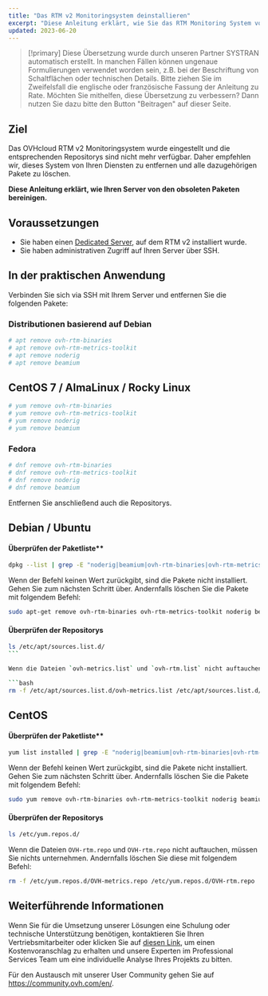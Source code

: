 ```yaml
---
title: "Das RTM v2 Monitoringsystem deinstallieren"
excerpt: "Diese Anleitung erklärt, wie Sie das RTM Monitoring System von Ihren Diensten deinstallieren"
updated: 2023-06-20
---
```


> [!primary]
> Diese Übersetzung wurde durch unseren Partner SYSTRAN automatisch erstellt. In manchen Fällen können ungenaue Formulierungen verwendet worden sein, z.B. bei der Beschriftung von Schaltflächen oder technischen Details. Bitte ziehen Sie im Zweifelsfall die englische oder französische Fassung der Anleitung zu Rate. Möchten Sie mithelfen, diese Übersetzung zu verbessern? Dann nutzen Sie dazu bitte den Button "Beitragen" auf dieser Seite.
>

## Ziel

Das OVHcloud RTM v2 Monitoringsystem wurde eingestellt und die entsprechenden Repositorys sind nicht mehr verfügbar. Daher empfehlen wir, dieses System von Ihren Diensten zu entfernen und alle dazugehörigen Pakete zu löschen.

**Diese Anleitung erklärt, wie Ihren Server von den obsoleten Paketen bereinigen.**

## Voraussetzungen

- Sie haben einen [Dedicated Server](https://www.ovhcloud.com/de/bare-metal/), auf dem RTM v2 installiert wurde.
- Sie haben administrativen Zugriff auf Ihren Server über SSH.

## In der praktischen Anwendung

Verbinden Sie sich via SSH mit Ihrem Server und entfernen Sie die folgenden Pakete:

### Distributionen basierend auf Debian

```bash
# apt remove ovh-rtm-binaries
# apt remove ovh-rtm-metrics-toolkit
# apt remove noderig
# apt remove beamium
```

## CentOS 7 / AlmaLinux / Rocky Linux

```bash
# yum remove ovh-rtm-binaries
# yum remove ovh-rtm-metrics-toolkit
# yum remove noderig
# yum remove beamium
```

### Fedora

```bash
# dnf remove ovh-rtm-binaries
# dnf remove ovh-rtm-metrics-toolkit
# dnf remove noderig
# dnf remove beamium
```

Entfernen Sie anschließend auch die Repositorys.

## Debian / Ubuntu

#### Überprüfen der Paketliste**

```bash
dpkg --list | grep -E "noderig|beamium|ovh-rtm-binaries|ovh-rtm-metrics-toolkit"
```

Wenn der Befehl keinen Wert zurückgibt, sind die Pakete nicht installiert. Gehen Sie zum nächsten Schritt über. Andernfalls löschen Sie die Pakete mit folgendem Befehl:

```bash
sudo apt-get remove ovh-rtm-binaries ovh-rtm-metrics-toolkit noderig beamium
```

#### Überprüfen der Repositorys

```bash
ls /etc/apt/sources.list.d/
``` 

Wenn die Dateien `ovh-metrics.list` und `ovh-rtm.list` nicht auftauchen, müssen Sie nichts unternehmen. Andernfalls löschen Sie diese mit folgendem Befehl:

```bash
rm -f /etc/apt/sources.list.d/ovh-metrics.list /etc/apt/sources.list.d/ovh-rtm.list
```

## CentOS

#### Überprüfen der Paketliste**

```bash
yum list installed | grep -E "noderig|beamium|ovh-rtm-binaries|ovh-rtm-metrics-toolkit"
```

Wenn der Befehl keinen Wert zurückgibt, sind die Pakete nicht installiert. Gehen Sie zum nächsten Schritt über. Andernfalls löschen Sie die Pakete mit folgendem Befehl:

```bash
sudo yum remove ovh-rtm-binaries ovh-rtm-metrics-toolkit noderig beamium
```

#### Überprüfen der Repositorys

```bash
ls /etc/yum.repos.d/
```

Wenn die Dateien `OVH-rtm.repo` und `OVH-rtm.repo` nicht auftauchen, müssen Sie nichts unternehmen. Andernfalls löschen Sie diese mit folgendem Befehl:

```bash
rm -f /etc/yum.repos.d/OVH-metrics.repo /etc/yum.repos.d/OVH-rtm.repo
```

## Weiterführende Informationen

Wenn Sie für die Umsetzung unserer Lösungen eine Schulung oder technische Unterstützung benötigen, kontaktieren Sie Ihren Vertriebsmitarbeiter oder klicken Sie auf [diesen Link](/links/professional-services), um einen Kostenvoranschlag zu erhalten und unsere Experten im Professional Services Team um eine individuelle Analyse Ihres Projekts zu bitten.

Für den Austausch mit unserer User Community gehen Sie auf <https://community.ovh.com/en/>.
